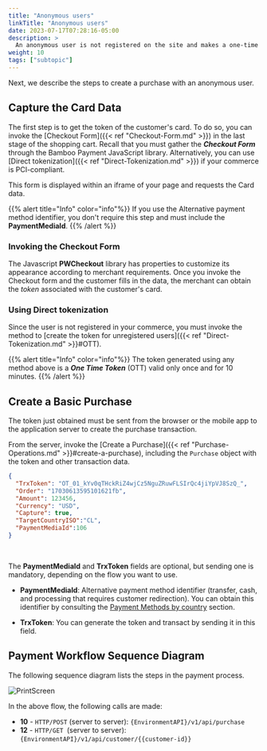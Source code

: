 ```yaml
---
title: "Anonymous users"
linkTitle: "Anonymous users"
date: 2023-07-17T07:28:16-05:00
description: >
  An anonymous user is not registered on the site and makes a one-time purchase. In this case, you must always ask for the card data to complete the transaction.
weight: 10
tags: ["subtopic"]
---
```


Next, we describe the steps to create a purchase with an anonymous user.

## Capture the Card Data
The first step is to get the token of the customer's card. To do so, you can invoke the [Checkout Form]({{< ref "Checkout-Form.md" >}}) in the last stage of the shopping cart. Recall that you must gather the _**Checkout Form**_ through the Bamboo Payment JavaScript library. Alternatively, you can use [Direct tokenization]({{< ref "Direct-Tokenization.md" >}}) if your commerce is PCI-compliant.

This form is displayed within an iframe of your page and requests the Card data.

{{% alert title="Info" color="info"%}}
If you use the Alternative payment method identifier, you don't require this step and must include the **PaymentMediaId**.
{{% /alert %}}

### Invoking the Checkout Form
The Javascript **PWCheckout** library has properties to customize its appearance according to merchant requirements. Once you invoke the Checkout form and the customer fills in the data, the merchant can obtain the _token_ associated with the customer's card. 

### Using Direct tokenization
Since the user is not registered in your commerce, you must invoke the method to [create the token for unregistered users]({{< ref "Direct-Tokenization.md" >}}#OTT).

{{% alert title="Info" color="info"%}}
The token generated using any method above is a _**One Time Token**_ (OTT) valid only once and for 10 minutes.
{{% /alert %}}

## Create a Basic Purchase
The token just obtained must be sent from the browser or the mobile app to the application server to create the purchase transaction.

From the server, invoke the [Create a Purchase]({{< ref "Purchase-Operations.md" >}}#create-a-purchase), including the `Purchase` object with the token and other transaction data.

```json
{
  "TrxToken": "OT_01_kYv0qTHckRiZ4wjCz5NguZRuwFLSIrQc4jiYpVJ8SzQ_",
  "Order": "17030613595101621fb",
  "Amount": 123456,
  "Currency": "USD",
  "Capture": true,
  "TargetCountryISO":"CL",
  "PaymentMediaId":106
}
```
<br>

The **PaymentMediaId** and **TrxToken** fields are optional, but sending one is mandatory, depending on the flow you want to use.

* **PaymentMediaId**: Alternative payment method identifier (transfer, cash, and processing that requires customer redirection). You can obtain this identifier by consulting the [Payment Methods by country](/docs/payment-methods.html) section.

* **TrxToken**: You can generate the token and transact by sending it in this field.

## Payment Workflow Sequence Diagram
The following sequence diagram lists the steps in the payment process.

![PrintScreen](/assets/AnonymousUserFlow_en.png)

In the above flow, the following calls are made:

* **10** - `HTTP/POST` (server to server): `{EnvironmentAPI}/v1/api/purchase`
* **12** - `HTTP/GET `(server to server): `{EnvironmentAPI}/v1/api/customer/{{customer-id}}`